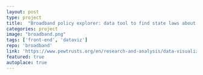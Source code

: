 ```yaml
---
layout: post
type: project
title:  "Broadband policy explorer: data tool to find state laws about broadband (PEW)"
categories: project
image: "broadband.png"
tags: ['front-end', 'dataviz']
repo: 'broadband'
link: 'https://www.pewtrusts.org/en/research-and-analysis/data-visualizations/2019/state-broadband-policy-explorer'
featured: true
autoplace: true
---
```


